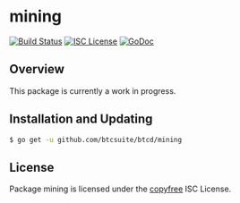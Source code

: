 mining
======

[![Build Status](https://github.com/dashevo/dashd-go/workflows/Build%20and%20Test/badge.svg)](https://github.com/btcsuite/btcd/actions)
[![ISC License](http://img.shields.io/badge/license-ISC-blue.svg)](http://copyfree.org)
[![GoDoc](https://img.shields.io/badge/godoc-reference-blue.svg)](https://pkg.go.dev/github.com/btcsuite/btcd/mining)

## Overview

This package is currently a work in progress.

## Installation and Updating

```bash
$ go get -u github.com/btcsuite/btcd/mining
```

## License

Package mining is licensed under the [copyfree](http://copyfree.org) ISC
License.
